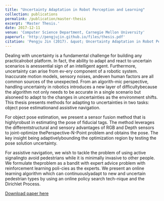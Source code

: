 ```yaml
---
title: "Uncertainty Adaptation in Robot Perception and Learning"
collection: publications
permalink: /publication/master-thesis
excerpt: 'Master Thesis.'
date: 2017-12-11
venue: 'Computer Science Department, Carnegie Mellon University'
paperurl: 'http://pengjujin.github.io/files/thesis.pdf'
citation: 'Pengju Jin (2017). &quot; Uncertainty Adaptation in Robot Perception and Learning.&quot;'
---
```


Dealing with uncertainty is a fundamental challenge for building any practicalrobot platform.  In fact, the ability to adapt and react to uncertain scenarios is anessential sign of an intelligent agent.  Furthermore, uncertainty can arise from ev-ery component of a robotic system.  Inaccurate motion models, sensory noises, andeven human factors are all common sources of the unexpected.  From an algorith-mic perspective, handling uncertainty in robotics introduces a new layer of difficultybecause the algorithm not only needs to be accurate in a single scenario but alsoneed to adapt to the changes in uncertainties as the environment shifts. This thesis presents methods for adapting to uncertainties in two tasks:  object pose estimationand assistive navigation. 

For  object  pose  estimation,  we  present  a  sensor  fusion  method  that  is  highlyrobust in estimating the pose of fiducial tags.  The method leverages the differentstructural and sensory advantages of RGB and Depth sensors to joint-optimize thePerspective-N-Point problem and obtains the pose. The key insight being adaptivelybounding the optimization region by testing the pose solution uncertainty.

For assistive navigation, we wish to tackle the problem of using active signalingto avoid pedestrians while it is minimally invasive to other people. We formulate theproblem as a bandit with expert advice problem with reinforcement learning poli-cies as the experts. We present an online learning algorithm which can continuouslyadapt to new and uncertain pedestrian types by using an online policy search tech-nique and the Dirichlet Process.

[Download paper here](http://pengjujin.github.io/files/thesis.pdf)
